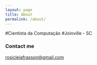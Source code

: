 ```yaml
---
layout: page
title: About
permalink: /about/
---
```


#Cientista da Computação
#Joinville - SC 



### Contact me

[rosicleiafrasson@gmail.com](mailto:email@domain.com)
